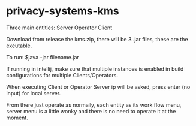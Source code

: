 # privacy-systems-kms

Three main entities:
    Server
    Operator
    Client

Download from release the kms.zip, there will be 3 .jar files, these are the exeutable.

To run:
$java -jar filename.jar

If running in intellij, make sure that multiple instances is enabled in build configurations for multiple Clients/Operators.

When executing Client or Operator Server ip will be asked, press enter (no input) for local server.

From there just operate as normally, each entity as its work flow menu, server menu is a little wonky and there is no need to operate it at the moment.